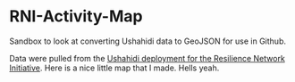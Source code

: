 # RNI-Activity-Map
Sandbox to look at converting Ushahidi data to GeoJSON for use in Github.

Data were pulled from the [Ushahidi deployment for the Resilience Network Initiative](http://rni.ushahidi.com/). 
Here is a nice little map that I made. Hells yeah. 
<script src="https://embed.github.com/view/geojson/Shadrock/RNI-Activity-Map/blob/master/Data/RNI_Download_convert_csv-to-geojson.geojson"></script>
